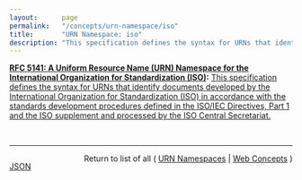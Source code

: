 ```yaml
---
layout:      page
permalink:   "/concepts/urn-namespace/iso"
title:       "URN Namespace: iso"
description: "This specification defines the syntax for URNs that identify documents developed by the International Organization for Standardization (ISO) in accordance with the standards development procedures defined in the ISO/IEC Directives, Part 1 and the ISO supplement and processed by the ISO Central Secretariat."
---
```


**[RFC 5141: A Uniform Resource Name (URN) Namespace for the International Organization for Standardization (ISO)](/specs/IETF/RFC/5141 "This document describes a Uniform Resource Name Namespace Identification (URN NID) for the International Organization for Standardization (ISO). This URN NID is intended for use for the identification of persistent resources published by the ISO standards body (including documents, document metadata, extracted resources such as standard schemata and standard value sets, and other resources)."):** [This specification defines the syntax for URNs that identify documents developed by the International Organization for Standardization (ISO) in accordance with the standards development procedures defined in the ISO/IEC Directives, Part 1 and the ISO supplement and processed by the ISO Central Secretariat.](http://tools.ietf.org/html/rfc5141#section-1 "Read documentation for URN Namespace &#34;iso&#34;")

<br/>
<hr/>

<p style="float : left"><a href="./iso.json" title="JSON representing this particular Web Concept value">JSON</a></p>
<p style="text-align: right">Return to list of all ( <a href="../urn-namespaces">URN Namespaces</a> | <a href="../">Web Concepts</a> )</p>
